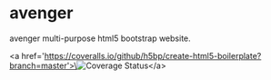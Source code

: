 # avenger

avenger multi-purpose html5 bootstrap website.

\<a href='https://coveralls.io/github/h5bp/create-html5-boilerplate?branch=master'>\<img src='https://coveralls.io/repos/github/h5bp/create-html5-boilerplate/badge.svg?branch=master' alt='Coverage Status' />\</a>
